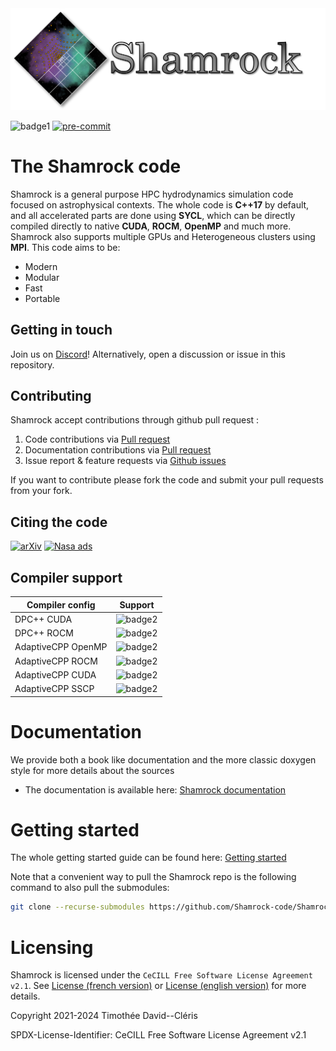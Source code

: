 <img src="doc/mkdocs/docs/assets/no_background_nocolor.png"  width="600">

![badge1](https://github.com/Shamrock-code/Shamrock/actions/workflows/on_push_main.yml/badge.svg?branch=main) [![pre-commit](https://img.shields.io/badge/pre--commit-enabled-brightgreen?logo=pre-commit)](https://github.com/pre-commit/pre-commit)

# The Shamrock code

Shamrock is a general purpose HPC hydrodynamics simulation code focused on astrophysical contexts.
The whole code is **C++17** by default, and all accelerated parts are done using **SYCL**,
which can be directly compiled directly to native **CUDA**, **ROCM**, **OpenMP** and much more.
Shamrock also supports multiple GPUs and Heterogeneous clusters using **MPI**.
This code aims to be:
- Modern
- Modular
- Fast
- Portable

## Getting in touch

Join us on [Discord](https://discord.gg/Q69s5buyr5)! Alternatively, open a discussion or issue in this repository.

## Contributing

Shamrock accept contributions through github pull request :
1. Code contributions via [Pull request](https://github.com/Shamrock-code/Shamrock/compare)
2. Documentation contributions via [Pull request](https://github.com/Shamrock-code/Shamrock/compare)
3. Issue report & feature requests via [Github issues](https://github.com/Shamrock-code/Shamrock/issues/new/choose)

If you want to contribute please fork the code and submit your pull requests from your fork.

## Citing the code

[![arXiv](https://img.shields.io/badge/arXiv-2503.09713-b31b1b.svg)](https://arxiv.org/abs/2503.09713)
[![Nasa ads](https://img.shields.io/badge/nasa_ADS-2503.09713-blue.svg)](https://ui.adsabs.harvard.edu/abs/arXiv:2503.09713)

## Compiler support

Compiler config | Support
---|---
DPC++ CUDA | ![badge2](https://badgen.net/static/DPC++%2FCUDA/yes/green)
DPC++ ROCM | ![badge2](https://badgen.net/static/DPC++%2FHIP:ROCM/yes/green)
AdaptiveCPP OpenMP | ![badge2](https://badgen.net/static/ACPP%2FOpenMP/yes/green)
AdaptiveCPP ROCM | ![badge2](https://badgen.net/static/ACPP%2FROCM/yes/green)
AdaptiveCPP CUDA | ![badge2](https://badgen.net/static/ACPP%2FCUDA/yes/green)
AdaptiveCPP SSCP | ![badge2](https://badgen.net/static/ACPP%2FSSCP/yes/green)


# Documentation

We provide both a book like documentation and the more classic doxygen style for more details about the sources
 - The documentation is available here: [Shamrock documentation](https://shamrock-code.github.io/Shamrock/mkdocs/index.html)

# Getting started

The whole getting started guide can be found here: [Getting started](https://shamrock-code.github.io/Shamrock/mkdocs/usermanual/quickstart/)

Note that a convenient way to pull the Shamrock repo is the following command to also pull the submodules:
```bash
git clone --recurse-submodules https://github.com/Shamrock-code/Shamrock.git
```

# Licensing

Shamrock is licensed under the `CeCILL Free Software License Agreement v2.1`. See [License (french version)](./LICENSE) or [License (english version)](./LICENSE.en) for more details.

Copyright 2021-2024 Timothée David--Cléris

SPDX-License-Identifier: CeCILL Free Software License Agreement v2.1
